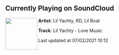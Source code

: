 ## Currently Playing on SoundCloud

[<img align="left" width="100" src="https://i1.sndcdn.com/artworks-g7Ivb4exNK9y-0-t500x500.jpg">](https://soundcloud.com/770rd/lil-yachty-love-music)

**Artist**: Lil Yachty, RD, Lil Boat 

**Track**: Lil Yachty - Love Music

Last updated at 07/02/2021 10:12
